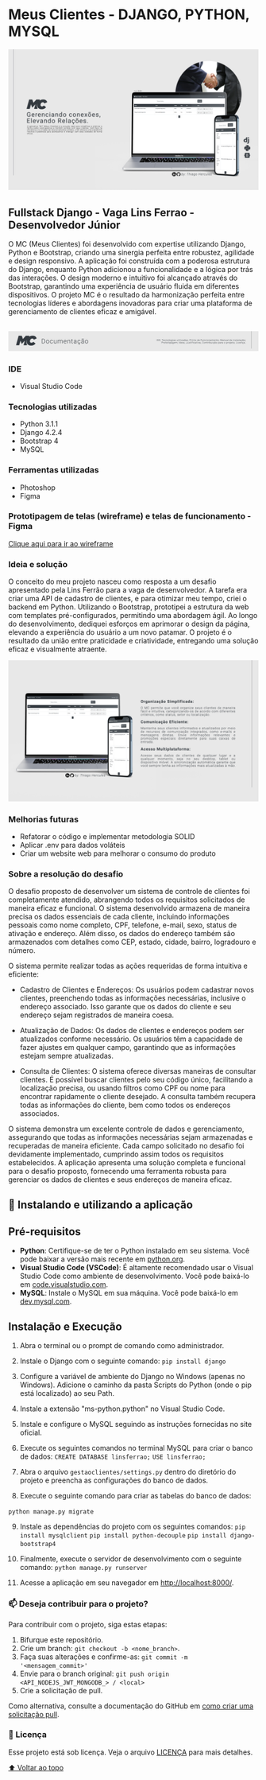 <h1>Meus Clientes - DJANGO, PYTHON, MYSQL</h1>

![principal](rdm-img/img1.png) <br>
<h2>Fullstack Django - Vaga Lins Ferrao - Desenvolvedor Júnior</h2>
O MC (Meus Clientes) foi desenvolvido com expertise utilizando Django, Python e Bootstrap, criando uma sinergia perfeita entre robustez, 
agilidade e design responsivo. A aplicação foi construída com a poderosa estrutura do Django, enquanto Python adicionou a funcionalidade e a 
lógica por trás das interações. O design moderno e intuitivo foi alcançado através do Bootstrap, garantindo uma experiência de usuário fluida em diferentes dispositivos. 
O projeto MC é o resultado da harmonização perfeita entre tecnologias líderes e abordagens inovadoras para criar uma plataforma de gerenciamento de clientes eficaz e amigável. <br><br>

![topico](rdm-img/topico.png)

### IDE
- Visual Studio Code

### Tecnologias utilizadas
- Python 3.1.1
- Django 4.2.4
- Bootstrap 4
- MySQL

### Ferramentas utilizadas
- Photoshop
- Figma

### Prototipagem de telas (wireframe) e telas de funcionamento - Figma
[Clique aqui para ir ao wireframe](https://www.figma.com/file/x6HBF8nDFs8Z5uEJbrK7RV/Prints-de-Funcionamento?type=design&node-id=0%3A1&mode=design&t=URZ3lyd2kchST3yH-1)<br>

### Ideia e solução
O conceito do meu projeto nasceu como resposta a um desafio apresentado pela Lins Ferrão para a vaga de desenvolvedor. A tarefa era criar uma API de cadastro de clientes, e para otimizar meu tempo, 
criei o backend em Python. Utilizando o Bootstrap, prototipei a estrutura da web com templates pré-configurados, permitindo uma abordagem ágil. Ao longo do desenvolvimento, dediquei esforços em 
aprimorar o design da página, elevando a experiência do usuário a um novo patamar. O projeto é o resultado da união entre praticidade e criatividade, entregando uma solução eficaz e visualmente atraente.

![img](rdm-img/img2.png) <br>

### Melhorias futuras
- Refatorar o código e implementar metodologia SOLID
- Aplicar .env para dados voláteis
- Criar um website web para melhorar o consumo do produto

### Sobre a resolução do desafio
O desafio proposto de desenvolver um sistema de controle de clientes foi completamente atendido, abrangendo todos os requisitos solicitados de maneira eficaz e funcional. 
O sistema desenvolvido armazena de maneira precisa os dados essenciais de cada cliente, 
incluindo informações pessoais como nome completo, CPF, telefone, e-mail, sexo, status de ativação e endereço. 
Além disso, os dados do endereço também são armazenados com detalhes como CEP, estado, cidade, bairro, logradouro e número.

O sistema permite realizar todas as ações requeridas de forma intuitiva e eficiente:

- Cadastro de Clientes e Endereços: Os usuários podem cadastrar novos clientes, preenchendo todas as informações necessárias, inclusive o endereço associado. Isso garante que os dados do cliente e seu endereço sejam registrados de maneira coesa.

- Atualização de Dados: Os dados de clientes e endereços podem ser atualizados conforme necessário. Os usuários têm a capacidade de fazer ajustes em qualquer campo, garantindo que as informações estejam sempre atualizadas.

- Consulta de Clientes: O sistema oferece diversas maneiras de consultar clientes. É possível buscar clientes pelo seu código único, facilitando a localização precisa, ou usando filtros como CPF ou nome para encontrar rapidamente o cliente desejado. A consulta também recupera todas as informações do cliente, bem como todos os endereços associados.

O sistema demonstra um excelente controle de dados e gerenciamento, assegurando que todas as informações necessárias sejam armazenadas e recuperadas de maneira eficiente. Cada campo solicitado no desafio foi devidamente implementado, cumprindo assim todos os requisitos estabelecidos. A aplicação apresenta uma solução completa e funcional para o desafio proposto, fornecendo uma ferramenta robusta para gerenciar os dados de clientes e seus endereços de maneira eficaz.

## 🚀 Instalando e utilizando a aplicação

## Pré-requisitos

- **Python**: Certifique-se de ter o Python instalado em seu sistema. Você pode baixar a versão mais recente em [python.org](https://www.python.org/downloads/).
- **Visual Studio Code (VSCode)**: É altamente recomendado usar o Visual Studio Code como ambiente de desenvolvimento. Você pode baixá-lo em [code.visualstudio.com](https://code.visualstudio.com/).
- **MySQL**: Instale o MySQL em sua máquina. Você pode baixá-lo em [dev.mysql.com](https://dev.mysql.com/downloads/).

## Instalação e Execução

1. Abra o terminal ou o prompt de comando como administrador.

2. Instale o Django com o seguinte comando:
`pip install django`

3. Configure a variável de ambiente do Django no Windows (apenas no Windows). Adicione o caminho da pasta Scripts do Python (onde o pip está localizado) ao seu Path.

4. Instale a extensão "ms-python.python" no Visual Studio Code.

5. Instale e configure o MySQL seguindo as instruções fornecidas no site oficial.

6. Execute os seguintes comandos no terminal MySQL para criar o banco de dados:
`CREATE DATABASE linsferrao;`
`USE linsferrao;`

7. Abra o arquivo `gestaoclientes/settings.py` dentro do diretório do projeto e preencha as configurações do banco de dados.

8. Execute o seguinte comando para criar as tabelas do banco de dados:

`python manage.py migrate`

9. Instale as dependências do projeto com os seguintes comandos:
`pip install mysqlclient`
`pip install python-decouple`
`pip install django-bootstrap4`


10. Finalmente, execute o servidor de desenvolvimento com o seguinte comando:
 `python manage.py runserver`

11. Acesse a aplicação em seu navegador em [http://localhost:8000/](http://localhost:8000/).

### 📫 Deseja contribuir para o projeto?
Para contribuir com o projeto, siga estas etapas:

1. Bifurque este repositório.
2. Crie um branch: `git checkout -b <nome_branch>`.
3. Faça suas alterações e confirme-as: `git commit -m '<mensagem_commit>'`
4. Envie para o branch original: `git push origin <API_NODEJS_JWT_MONGODB_> / <local>`
5. Crie a solicitação de pull.

Como alternativa, consulte a documentação do GitHub em [como criar uma solicitação pull](https://help.github.com/en/github/collaborating-with-issues-and-pull-requests/creating-a-pull-request).

### 📝 Licença

Esse projeto está sob licença. Veja o arquivo [LICENÇA](LICENSE.md) para mais detalhes.

[⬆ Voltar ao topo](#api-spring-mongodb-calcme)<br>



